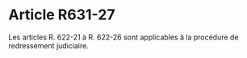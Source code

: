 # Article R631-27

Les articles R. 622-21 à R. 622-26 sont applicables à la procédure de redressement judiciaire.
